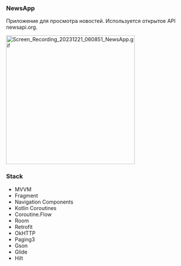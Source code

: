 ### NewsApp
Приложение для просмотра новостей. Используется открытое API newsapi.org.

<img alt="Screen_Recording_20231221_060851_NewsApp.gif" src=".files%2FScreen_Recording_20231221_060851_NewsApp.gif" width="350"/>

### Stack
- MVVM
- Fragment
- Navigation Components
- Kotlin Coroutines
- Coroutine.Flow
- Room
- Retrofit
- OkHTTP
- Paging3
- Gson
- Glide
- Hilt